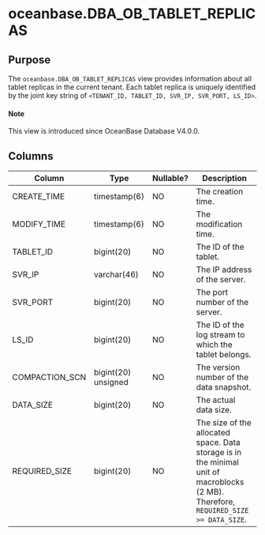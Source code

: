 # oceanbase.DBA_OB_TABLET_REPLICAS

## Purpose

The `oceanbase.DBA_OB_TABLET_REPLICAS` view provides information about all tablet replicas in the current tenant. Each tablet replica is uniquely identified by the joint key string of `<TENANT_ID, TABLET_ID, SVR_IP, SVR_PORT, LS_ID>`.

<main id="notice" type='explain'>
  <h4>Note</h4>
  <p>This view is introduced since OceanBase Database V4.0.0. </p>
</main>

## Columns

| Column | Type | Nullable? | Description |
|---------------|-------------|------------|------------------------------------------------------------|
| CREATE_TIME | timestamp(6) | NO | The creation time. |
| MODIFY_TIME | timestamp(6) | NO | The modification time. |
| TABLET_ID | bigint(20) | NO | The ID of the tablet. |
| SVR_IP | varchar(46) | NO | The IP address of the server. |
| SVR_PORT | bigint(20) | NO | The port number of the server. |
| LS_ID | bigint(20) | NO | The ID of the log stream to which the tablet belongs. |
| COMPACTION_SCN | bigint(20) unsigned | NO | The version number of the data snapshot. |
| DATA_SIZE | bigint(20) | NO | The actual data size. |
| REQUIRED_SIZE | bigint(20) | NO | The size of the allocated space. Data storage is in the minimal unit of macroblocks (2 MB). Therefore, `REQUIRED_SIZE >= DATA_SIZE`. |
